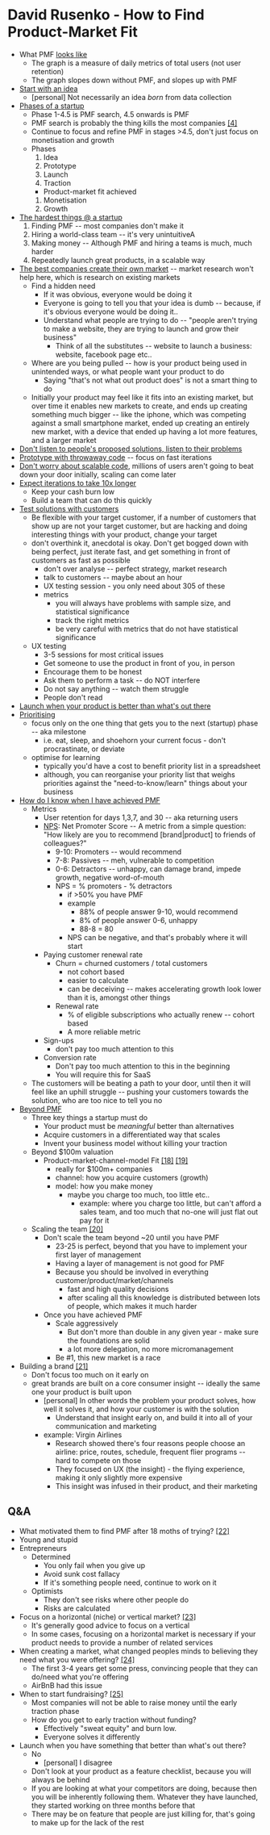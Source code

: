 # David Rusenko - How to Find Product-Market Fit

* What PMF [looks like][1]
  * The graph is a measure of daily metrics of total users (not user retention)
  * The graph slopes down without PMF, and slopes up with PMF
* [Start with an idea][2]
  * [personal] Not necessarily an idea *born* from data collection
* [Phases of a startup][3]
  * Phase 1-4.5 is PMF search, 4.5 onwards is PMF
  * PMF search is probably the thing kills the most companies [\[4\]][4]
  * Continue to focus and refine PMF in stages >4.5, don't just focus on monetisation and growth
  * Phases
    1. Idea
    1. Prototype
    1. Launch
    1. Traction
      * Product-market fit achieved
    1. Monetisation
    1. Growth
* [The hardest things @ a startup][6]
  1. Finding PMF -- most companies don't make it
  1. Hiring a world-class team -- it's very unintuitiveA
  1. Making money -- Although PMF and hiring a teams is much, much harder
  1. Repeatedly launch great products, in a scalable way
* [The best companies create their own market][7] -- market research won't help here, which is research on existing markets
  * Find a hidden need
    * If it was obvious, everyone would be doing it
    * Everyone is going to tell you that your idea is dumb -- because, if it's obvious everyone would be doing it..
    * Understand what people are trying to do -- "people aren't trying to make a website, they are trying to launch and grow their business"
      * Think of all the substitutes -- website to launch a business: website, facebook page etc..
  * Where are you being pulled -- how is your product being used in unintended ways, or what people want your product to do
    * Saying "that's not what out product does" is not a smart thing to do
  * Initially your product may feel like it fits into an existing market, but over time it enables new markets to create, and ends up creating something much bigger -- like the iphone, which was competing against a small smartphone market, ended up creating an entirely new market, with a device that ended up having a lot more features, and a larger market 
* [Don't listen to people's proposed solutions, listen to their problems][8]
* [Prototype with throwaway code][9] -- focus on fast iterations
* [Don't worry about scalable code][10], millions of users aren't going to beat down your door initially, scaling can come later
* [Expect iterations to take 10x longer][11]
  * Keep your cash burn low
  * Build a team that can do this quickly
* [Test solutions with customers][12]
  * Be flexible with your target customer, if a number of customers that show up are not your target customer, but are hacking and doing interesting things with your product, change your target
  * don't overthink it, anecdotal is okay. Don't get bogged down with being perfect, just iterate fast, and get something in front of customers as fast as possible
    * don't over analyse -- perfect strategy, market research
    * talk to customers -- maybe about an hour
    * UX testing session - you only need about 305 of these
    * metrics
      * you will always have problems with sample size, and statistical significance
      * track the right metrics
      * be very careful with metrics that do not have statistical significance
  * UX testing
    * 3-5 sessions for most critical issues
    * Get someone to use the product in front of you, in person
    * Encourage them to be honest
    * Ask them to perform a task -- do NOT interfere
    * Do not say anything -- watch them struggle
    * People don't read
* [Launch when your product is better than what's out there][13]
* [Prioritising][14]
  * focus only on the one thing that gets you to the next (startup) phase -- aka milestone
    * i.e. eat, sleep, and shoehorn your current focus - don't procrastinate, or deviate
  * optimise for learning
    * typically you'd have a cost to benefit priority list in a spreadsheet
    * although, you can reorganise your priority list that weighs priorities against the "need-to-know/learn" things about your business
* [How do I know when I have achieved PMF][15]
  * Metrics
    * User retention for days 1,3,7, and 30 -- aka returning users
    * [NPS][16]: Net Promoter Score -- A metric from a simple question: "How likely are you to recommend [brand|product] to friends of colleagues?"
      * 9-10: Promoters -- would recommend
      * 7-8: Passives -- meh, vulnerable to competition
      * 0-6: Detractors -- unhappy, can damage brand, impede growth, negative word-of-mouth
      * NPS = % promoters - % detractors
        * if >50% you have PMF
        * example
          * 88% of people answer 9-10, would recommend
          * 8% of people answer 0-6, unhappy
          * 88-8 = 80
        * NPS can be negative, and that's probably where it will start
    * Paying customer renewal rate
      * Churn = churned customers  / total customers
        * not cohort based
        * easier to calculate
        * can be deceiving -- makes accelerating growth look lower than it is, amongst other things
      * Renewal rate
        * % of eligible subscriptions who actually renew -- cohort based
        * A more reliable metric
    * Sign-ups
      * don't pay too much attention to this
    * Conversion rate
      * Don't pay too much attention to this in the beginning
      * You will require this for SaaS 
  * The customers will be beating a path to your door, until then it will feel like an uphill struggle -- pushing your customers towards the solution, who are too nice to tell you no
* [Beyond PMF][17]
  * Three key things a startup must do
    * Your product must be *meaningful* better than alternatives
    * Acquire customers in a differentiated way that scales
    * Invent your business model without killing your traction
  * Beyond $100m valuation
    * Product-market-channel-model Fit [\[18\]][18] [\[19\]][19]
      * really for $100m+ companies
      * channel: how you acquire customers (growth)
      * model: how you make money
        * maybe you charge too much, too little etc..
          * example: where you charge too little, but can't afford a sales team, and too much that no-one will just flat out pay for it
  * Scaling the team [\[20\]][20]
    * Don't scale the team beyond ~20 until you have PMF
      * 23-25 is perfect, beyond that you have to implement your first layer of management
      * Having a layer of management is not good for PMF
      * Because you should be involved in everything customer/product/market/channels
        * fast and high quality decisions
        * after scaling all this knowledge is distributed between lots of people, which makes it much harder
    * Once you have achieved PMF
      * Scale aggressively
        * But don't more than double in any given year - make sure the foundations are solid
        * a lot more delegation, no more micromanagement
      * Be #1, this new market is a race
* Building a brand [\[21\]][21]
  * Don't focus too much on it early on
  * great brands are built on a core consumer insight -- ideally the same one your product is built upon
    * [personal] In other words the problem your product solves, how well it solves it, and how your customer is with the solution
      * Understand that insight early on, and build it into all of your communication and marketing
    * example: Virgin Airlines
      * Research showed there's four reasons people choose an airline: price, routes, schedule, frequent flier programs -- hard to compete on those
      * They focused on UX (the insight) - the flying experience, making it only slightly more expensive
      * This insight was infused in their product, and their marketing

## Q&A

*  What motivated them to find PMF after 18 moths of trying? [\[22\]][22]
  * Young and stupid 
  * Entrepreneurs
    * Determined
      * You only fail when you give up 
      * Avoid sunk cost fallacy
      * If it's something people need, continue to work on it
    * Optimists
      * They don't see risks where other people do
      * Risks are calculated
* Focus on a horizontal (niche) or vertical market? [\[23\]][23]
  * It's generally good advice to focus on a vertical
  * In some cases, focusing on a horizontal market is necessary if your product needs to provide a number of related services
* When creating a market, what changed peoples minds to believing they need what you were offering? [\[24\]][24]
  * The first 3-4 years get some press, convincing people that they can do/need what you're offering 
  * AirBnB had this issue
* When to start fundraising? [\[25\]][25]
  * Most companies will not be able to raise money until the early traction phase
  * How do you get to early traction without funding?
    * Effectively "sweat equity" and burn low.
    * Everyone solves it differently
* Launch when you have something that better than what's out there?
  * No
    * [personal] I disagree
  * Don't look at your product as a feature checklist, because you will always be behind
  * If you are looking at what your competitors are doing, because then you will be inherently following them. Whatever they have launched, they started working on three months before that
  * There may be on feature that people are just killing for, that's going to make up for the lack of the rest

<!-- What PMF looks like -->
[1]: https://youtu.be/0LNQxT9LvM0?t=8m00s

<!-- Start with an idea -->
[2]: https://youtu.be/0LNQxT9LvM0?t=9m53s

<!-- Phases of a startup -->
[3]: https://youtu.be/0LNQxT9LvM0?t=10m02s

<!-- PMF search kills most companies -->
[4]: https://youtu.be/0LNQxT9LvM0?t=10m40s

<!-- Continue to focus on PMF -->
[5]: https://youtu.be/0LNQxT9LvM0?t=10m45s

<!-- The hardest things @ a startup -->
[6]: https://youtu.be/0LNQxT9LvM0?t=11m05s

<!-- The best companies create their own market -->
[7]: https://youtu.be/0LNQxT9LvM0?t=12m21s

<!-- Don't listen to customer solutions, listen to their problems -->
[8]: https://youtu.be/0LNQxT9LvM0?t=17m37s

<!-- Prototype with throwaway code -->
[9]: https://youtu.be/0LNQxT9LvM0?t=19m23s

<!-- Don't worry about scalable code -->
[10]: https://youtu.be/0LNQxT9LvM0?t=19m32s

<!-- Iterations will take 10x longer than you expect -->
[11]: https://youtu.be/0LNQxT9LvM0?t=20m05s

<!-- Test solutions with customers -->
[12]: https://youtu.be/0LNQxT9LvM0?t=20m46s

<!-- When to launch -->
[13]: https://youtu.be/0LNQxT9LvM0?t=26m51s

<!-- Prioritising -->
[14]: https://youtu.be/0LNQxT9LvM0?t=27m32s

<!-- PMF metrics -->
[15]: https://youtu.be/0LNQxT9LvM0?t=29m10s

<!-- NPS -->
[16]: https://www.netpromoter.com/know/

<!-- Beyond PFM -->
[17]: https://youtu.be/0LNQxT9LvM0?t=33m45s

<!-- PMCF: Product-market-channel-model Fit -->
[18]: https://youtu.be/0LNQxT9LvM0?t=34m15s
[19]: https://brianbalfour.com/essays/hubspot-growth-framework-100m

<!-- Scaling the team -->
[20]: https://youtu.be/0LNQxT9LvM0?t=35m38s

<!-- Building a brand -->
[21]: https://youtu.be/0LNQxT9LvM0?t=39m05s

<!-- Q&A: what motivated them to find PMF after 18 months -->
[22]: https://youtu.be/0LNQxT9LvM0?t=41m46s

<!-- Q&A: Target a niche audience or focus on a vertical? -->
[23]: https://youtu.be/0LNQxT9LvM0?t=43m07s

<!-- Telling people they need what they didn't know they needed -->
[24]: https://youtu.be/0LNQxT9LvM0?t=43m37s

<!-- When to start fundraising? -->
[25]: https://youtu.be/0LNQxT9LvM0?t=53m39s

<!-- Launch when you have something that better than what's out there? -->
[26]: https://youtu.be/0LNQxT9LvM0?t=55m32s
